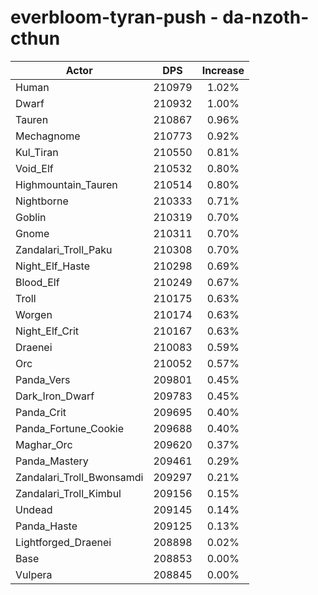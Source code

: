 # everbloom-tyran-push - da-nzoth-cthun
| Actor | DPS | Increase |
|---|:---:|:---:|
|Human|210979|1.02%|
|Dwarf|210932|1.00%|
|Tauren|210867|0.96%|
|Mechagnome|210773|0.92%|
|Kul_Tiran|210550|0.81%|
|Void_Elf|210532|0.80%|
|Highmountain_Tauren|210514|0.80%|
|Nightborne|210333|0.71%|
|Goblin|210319|0.70%|
|Gnome|210311|0.70%|
|Zandalari_Troll_Paku|210308|0.70%|
|Night_Elf_Haste|210298|0.69%|
|Blood_Elf|210249|0.67%|
|Troll|210175|0.63%|
|Worgen|210174|0.63%|
|Night_Elf_Crit|210167|0.63%|
|Draenei|210083|0.59%|
|Orc|210052|0.57%|
|Panda_Vers|209801|0.45%|
|Dark_Iron_Dwarf|209783|0.45%|
|Panda_Crit|209695|0.40%|
|Panda_Fortune_Cookie|209688|0.40%|
|Maghar_Orc|209620|0.37%|
|Panda_Mastery|209461|0.29%|
|Zandalari_Troll_Bwonsamdi|209297|0.21%|
|Zandalari_Troll_Kimbul|209156|0.15%|
|Undead|209145|0.14%|
|Panda_Haste|209125|0.13%|
|Lightforged_Draenei|208898|0.02%|
|Base|208853|0.00%|
|Vulpera|208845|0.00%|
